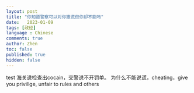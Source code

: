 ```yaml
---
layout: post
title: "你知道警察可以对你撒谎但你却不能吗"
date:   2023-01-09
tags: [政经]
language : Chinese
comments: true
author: Zhen
toc: false
published: true
hidden: false
---
```


test
海关说检查出cocain，交警说不开罚单。
为什么不能说谎，cheating，give you privillge, unfair to rules and others
<!--stackedit_data:
eyJoaXN0b3J5IjpbMTgxNzE3MDc5NCwtMTc0NTA1NTA0NCwxMj
Q5MzkzMzU2LDE4NDU3NTkyOTJdfQ==
-->